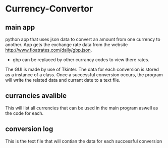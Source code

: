 # Currency-Convertor

## main app
python app that uses json data to convert an amount from one currency to another.
App gets the exchange rate data from the website http://www.floatrates.com/daily/gbp.json.
* gbp can be replaced by other currancy codes to view there rates.

The GUI is made by use of Tkinter.
The data for each conversion is stored as a instance of a class.
Once a successful conversion occurs, the program will write the related data and currant date to a text file.


## currancies avalible
This will list all currencies that can be used in the main program aswell as the code for each.

## conversion log
This is the text file that will contian the data for each successful conversion
